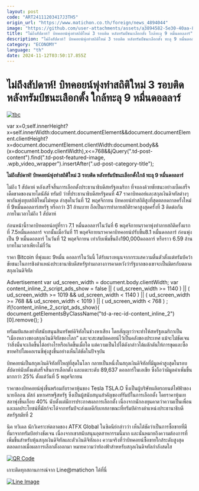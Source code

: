 ```yaml
---
layout: post
code: "ART24111203417J3TH5"
origin_url: "https://www.matichon.co.th/foreign/news_4894044"
image: "https://github.com/user-attachments/assets/a3894582-5e30-40aa-8b12-a1d246d82a6b"
title: "ไม่ถึงสัปดาห์! บิทคอยน์พุ่งทำสถิติใหม่ 3 รอบติด หลังทรัมป์ชนะเลือกตั้ง ใกล้ทะลุ 9 หมื่นดอลลาร์"
description: "ไม่ถึงสัปดาห์! บิทคอยน์พุ่งทำสถิติใหม่ 3 รอบติด หลังทรัมป์ชนะเลือกตั้ง ทะลุ 9 หมื่นดอลลาร์"
category: "ECONOMY"
language: "th"
date: 2024-11-12T03:50:17.855Z
---
```


# ไม่ถึงสัปดาห์! บิทคอยน์พุ่งทำสถิติใหม่ 3 รอบติด หลังทรัมป์ชนะเลือกตั้ง ใกล้ทะลุ 9 หมื่นดอลลาร์

[![](https://www.matichon.co.th/wp-content/uploads/2024/11/tbc.jpg "tbc")](https://www.matichon.co.th/wp-content/uploads/2024/11/tbc.jpg)

var x=0;self.innerHeight?x=self.innerWidth:document.documentElement&&document.documentElement.clientHeight?x=document.documentElement.clientWidth:document.body&&(x=document.body.clientWidth),x<=768&&jQuery(".td-post-content").find(".td-post-featured-image, .wpb\_video\_wrapper").insertAfter(".ud-post-category-title");

**ไม่ถึงสัปดาห์! บิทคอยน์พุ่งทำสถิติใหม่ 3 รอบติด หลังทรัมป์ชนะเลือกตั้งใกล้ ทะลุ 9 หมื่นดอลลาร์**

ไม่ถึง 1 สัปดาห์ หลังเสร็จสิ้นการเลือกตั้งประธานาธิบดีสหรัฐอเมริกา ที่จบลงด้วยชัยชนะอย่างเบ็ดเสร็จเด็ดขาดของนายโดนัลัด์ ทรัมป์ ว่าที่ประธานาธิบดีสหรัฐคนที่ 47 ราคาบิทคอย์และสกุลเงินดิจทัลต่างๆ พากันพุ่งทุบสถิติใหม่ไม่หยุด ล่าสุดในวันที่ 12 พฤศจิกายน บิทคอยน์ทำสถิติสูงที่สุดตลอดกาลครั้งใหม่ที่ 9หมื่นดอลลาร์สหรัฐ หรือกว่า 31 ล้านบาท ถือเป็นการทำลายสถิติราคาสูงสุดครั้งที่ 3 ติดต่อกัน ภายในเวลาไม่ถึง 1 สัปดาห์

ก่อนหน้านี้ราคาบิทคอยน์อยู่ที่ราว 7.1 หมื่นดอลลาร์ในวันที่ 6 พฤศจิกายนราคาพุ่งทำลายสถิติครั้งแรกที่ 7.5หมื่นดอลลาร์ จากนั้นเมื่อวันที่ 11 พฤศจิกายนราคาคาบิทคอยน์ปรับขึ้น8.1 หมื่นดอลลาร์ ก่อนพุ่งเป็น 9 หมื่นดอลลาร์ ในวันที่ 12 พฤศจิกายน เท่ากับเพิ่มขึ้นถึง190,000ดอลลาร์ หรือราว 6.59 ล้านบาทในเวลาเพียงไม่กี่วัน

ราคา Bitcoin ที่พุ่งแตะ 9หมื่น ดอลลาร์ในวันนี้ ได้รับแรงหนุนจากกระแสความตื่นตัวตั้งแต่ทรัมป์คว้าชัยชนะในการชิงตำแหน่งประธานาธิบดีสหรัฐท่ามกลางการคาดหวังว่ารัฐบาลของเขาจะเป็นมิตรกับตลาดสกุลเงินดิจิทัล

Advertisement var ud\_screen\_width = document.body.clientWidth; var content\_inline\_2\_script\_ads\_show = false || ( ud\_screen\_width >= 1140 ) || ( ud\_screen\_width >= 1019 && ud\_screen\_width < 1140 ) || ( ud\_screen\_width >= 768 && ud\_screen\_width < 1019 ) || ( ud\_screen\_width < 768 ) ; if(!content\_inline\_2\_script\_ads\_show){ document.getElementsByClassName("td-a-rec-id-content\_inline\_2")\[0\].remove(); }

ทรัมมป์แสดงท่าทีสนับสนุนสินทรัพย์ดิจิทัลในช่วงหาเสียง โดยสัญญาว่าจะทำให้สหรัฐอเมริกาเป็น “เมืองหลวงของสกุลเงินดิจิทัลของโลก” และจะสะสมบิตคอยน์ไว้เป็นคลังของประเทศ แม้จะไม่ชัดเจนว่าสิ่งนั้นจะเกิดขึ้นได้อย่างไรหรือเกิดขึ้นเมื่อใด แต่ความเป็นไปได้ดังกล่าวได้ผลักดันให้การขุดและซื้อขายคริปโตเคอเรนซีพุ่งสูงขึ้นอย่างเห็นได้ชัดในปัจจุบัน

บิทคอยน์เป็นสกุลเงินดิจิทัลที่ใหญ่ที่สุดในโลก กลายเป็นหนึ่งในสกุลเงินดิจิทัลที่มีมูลค่าสูงสุดในรอบสัปดาห์นับตั้งแต่เสร็จสิ้นการเลือกตั้ง และแตะระดับ 89,637 ดอลลาร์ในเอเชีย ซึ่งถือว่ามีมูลค่าเพิ่มขึ้นมากกว่า 25% ตั้งแต่วันที่ 5 พฤศจิกายน

ราคาของบิทคอยน์พุ่งขึ้นพร้อมกับราคาหุ้นของ Tesla TSLA.O ซึ่งเป็นผู้บริษัทผลิตรถยนต์ไฟฟ้าของนายอีลอน มัสก์ มหาเศรษฐีสหรัฐ ซึ่งเป็นผู้สนับสนุนสำคัญของทัรัมป์ในการเลือกตั้ง โดยราคาหุ้นเทสลาพุ่งขึ้นเกือบ 40% นับตั้งแต่มีการประกาศผลการเลือกตั้ง เนื่องจากนักลงทุนคาดว่าความเป็นเพื่อนและผลประโยชน์ที่มัสก์จะได้จากทรัมป์จะส่งผลดีกับเทสลาขณะที่ทรัมป์ดำรงตำแหน่งประธานาธิบดีสหรัฐสมัยที่ 2

นิค ทวิเดล นักวิเคราะห์ตลาดของ ATFX Global ในซิดนีย์กล่าวว่า เห็นได้ชัดว่าเป็นการซื้อขายที่มีที่มาจากทรัมป์อย่างชัดเจน เนื่องจากเขาสนับสนุนอุตสาหกรรมนี้มาก และนั่นหมายถึงความต้องการที่เพิ่มขึ้นสำหรับหุ้นสกุลเงินดิจิทัลและตัวเงินดิจิทัลเอง ความจริงที่ว่าบิทคอยน์ซื้อขายใกล้ระดับสูงสุดตลอดกาลเมื่อผลการเลือกตั้งออกมา หมายความว่าท้องฟ้าสำหหรับสกุลเงินดิจทัลกำลังสดใส

[![QR Code](https://www.matichon.co.th/wp-content/uploads/2023/07/wob1371z.jpg)](https://lin.ee/ht0nDxX)

เกาะติดทุกสถานการณ์จาก Line@matichon ได้ที่นี่

[![Line Image](https://www.matichon.co.th/wp-content/uploads/2023/07/th.png)](https://lin.ee/ht0nDxX)